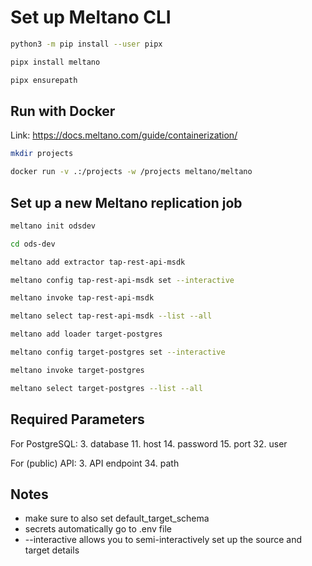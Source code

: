 # Set up Meltano CLI

```sh
python3 -m pip install --user pipx

pipx install meltano

pipx ensurepath
```

## Run with Docker

Link: <https://docs.meltano.com/guide/containerization/>

```sh
mkdir projects

docker run -v .:/projects -w /projects meltano/meltano
```

## Set up a new Meltano replication job

```sh
meltano init odsdev

cd ods-dev

meltano add extractor tap-rest-api-msdk

meltano config tap-rest-api-msdk set --interactive

meltano invoke tap-rest-api-msdk

meltano select tap-rest-api-msdk --list --all

meltano add loader target-postgres

meltano config target-postgres set --interactive

meltano invoke target-postgres

meltano select target-postgres --list --all
```

## Required Parameters

For PostgreSQL:
3. database
11. host
14. password
15. port
32. user

For (public) API:
3. API endpoint
34. path

## Notes

- make sure to also set default_target_schema
- secrets automatically go to .env file
- --interactive allows you to semi-interactively set up the source and target details
